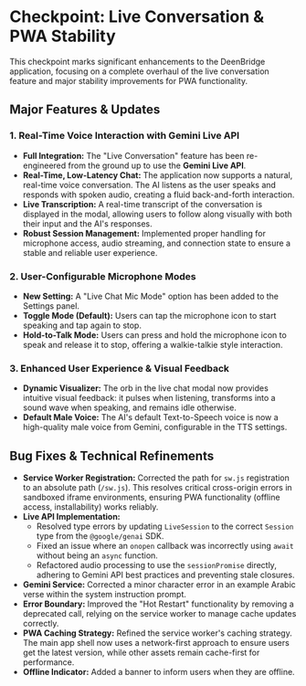 # Checkpoint: Live Conversation & PWA Stability

This checkpoint marks significant enhancements to the DeenBridge application, focusing on a complete overhaul of the live conversation feature and major stability improvements for PWA functionality.

## Major Features & Updates

### 1. Real-Time Voice Interaction with Gemini Live API

-   **Full Integration:** The "Live Conversation" feature has been re-engineered from the ground up to use the **Gemini Live API**.
-   **Real-Time, Low-Latency Chat:** The application now supports a natural, real-time voice conversation. The AI listens as the user speaks and responds with spoken audio, creating a fluid back-and-forth interaction.
-   **Live Transcription:** A real-time transcript of the conversation is displayed in the modal, allowing users to follow along visually with both their input and the AI's responses.
-   **Robust Session Management:** Implemented proper handling for microphone access, audio streaming, and connection state to ensure a stable and reliable user experience.

### 2. User-Configurable Microphone Modes

-   **New Setting:** A "Live Chat Mic Mode" option has been added to the Settings panel.
-   **Toggle Mode (Default):** Users can tap the microphone icon to start speaking and tap again to stop.
-   **Hold-to-Talk Mode:** Users can press and hold the microphone icon to speak and release it to stop, offering a walkie-talkie style interaction.

### 3. Enhanced User Experience & Visual Feedback

-   **Dynamic Visualizer:** The orb in the live chat modal now provides intuitive visual feedback: it pulses when listening, transforms into a sound wave when speaking, and remains idle otherwise.
-   **Default Male Voice:** The AI's default Text-to-Speech voice is now a high-quality male voice from Gemini, configurable in the TTS settings.

## Bug Fixes & Technical Refinements

-   **Service Worker Registration:** Corrected the path for `sw.js` registration to an absolute path (`/sw.js`). This resolves critical cross-origin errors in sandboxed iframe environments, ensuring PWA functionality (offline access, installability) works reliably.
-   **Live API Implementation:**
    -   Resolved type errors by updating `LiveSession` to the correct `Session` type from the `@google/genai` SDK.
    -   Fixed an issue where an `onopen` callback was incorrectly using `await` without being an `async` function.
    -   Refactored audio processing to use the `sessionPromise` directly, adhering to Gemini API best practices and preventing stale closures.
-   **Gemini Service:** Corrected a minor character error in an example Arabic verse within the system instruction prompt.
-   **Error Boundary:** Improved the "Hot Restart" functionality by removing a deprecated call, relying on the service worker to manage cache updates correctly.
-   **PWA Caching Strategy:** Refined the service worker's caching strategy. The main app shell now uses a network-first approach to ensure users get the latest version, while other assets remain cache-first for performance.
-   **Offline Indicator:** Added a banner to inform users when they are offline.
